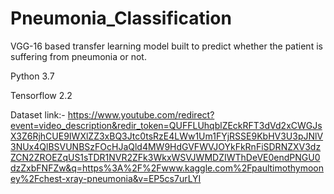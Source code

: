 # Pneumonia_Classification

VGG-16 based transfer learning model built to predict whether the patient is suffering from pneumonia or not. 

Python 3.7

Tensorflow 2.2

Dataset link:- https://www.youtube.com/redirect?event=video_description&redir_token=QUFFLUhqblZEckRFT3dVd2xCWGJsX3Z6RjhCUE9IWXlZZ3xBQ3Jtc0tsRzE4LWw1Um1FYjRSSE9KbHV3U3pJNlV3NUx4QlBSVUNBSzFOcHJaQld4MW9HdGVFWVJOYkFkRnFiSDRNZXV3dzZCN2ZROEZqUS1sTDR1NVR2ZFk3WkxWSVJWMDZIWThDeVE0endPNGU0dzZxbFNFZw&q=https%3A%2F%2Fwww.kaggle.com%2Fpaultimothymooney%2Fchest-xray-pneumonia&v=EP5cs7urLYI
